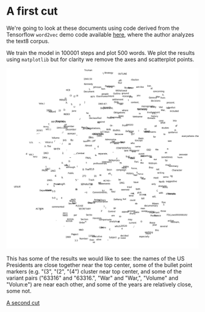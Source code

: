# A first cut

We're going to look at these documents using code derived from the Tensorflow `word2vec` demo code available [here](https://github.com/tensorflow/tensorflow/blob/master/tensorflow/examples/tutorials/word2vec/word2vec_basic.py), where the author analyzes the text8 corpus.

We train the model in 100001 steps and plot 500 words. We plot the results using `matplotlib` but for clarity we remove the axes and scatterplot points. 

![41dff](/pentagon-papers/41dff.png)

This has some of the results we would like to see: the names of the US Presidents are close together near the top center, some of the bullet point markers (e.g. "(3", "(2", "(4") cluster near top center, and some of the variant pairs ("63316" and "63316.", "War" and "War,", "Volume" and "Volun:e") are near each other, and some of the years are relatively close, some not.

[A second cut](/pentagon-papers/second-cut.html)
